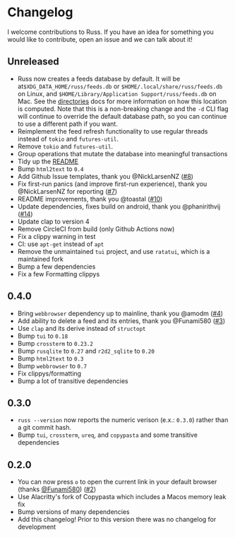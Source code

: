 # Changelog

I welcome contributions to Russ. If you have an idea for something you would like to contribute, open an issue and we can talk about it!

## Unreleased

- Russ now creates a feeds database by default. It will be at`$XDG_DATA_HOME/russ/feeds.db` or `$HOME/.local/share/russ/feeds.db` on Linux, and `$HOME/Library/Application Support/russ/feeds.db` on Mac. See the [directories](https://github.com/dirs-dev/directories-rs#projectdirs) docs for more information on how this location is computed. Note that this is a non-breaking change and the `-d` CLI flag will continue to override the default database path, so you can continue to use a different path if you want.
- Reimplement the feed refresh functionality to use regular threads instead of `tokio` and `futures-util`.
- Remove `tokio` and `futures-util`.
- Group operations that mutate the database into meaningful transactions
- Tidy up the [README](README.md)
- Bump `html2text` to `0.4`
- Add Github Issue templates, thank you @NickLarsenNZ ([#8](https://github.com/ckampfe/russ/pull/8))
- Fix first-run panics (and improve first-run experience), thank you @NickLarsenNZ for reporting ([#7](https://github.com/ckampfe/russ/issues/7))
- README improvements, thank you @toastal ([#10](https://github.com/ckampfe/russ/pull/10))
- Update dependencies, fixes build on android, thank you @phanirithvij ([#14](https://github.com/ckampfe/russ/pull/14))
- Update clap to version 4
- Remove CircleCI from build (only Github Actions now)
- Fix a clippy warning in test
- CI: use `apt-get` instead of `apt`
- Remove the unmaintained `tui` project, and use `ratatui`, which is a maintained fork
- Bump a few dependencies
- Fix a few Formatting clippys

## 0.4.0

- Bring `webbrowser` dependency up to mainline, thank you @amodm ([#4](https://github.com/ckampfe/russ/pull/4))
- Add ability to delete a feed and its entries, thank you @Funami580 ([#3](https://github.com/ckampfe/russ/pull/3))
- Use `clap` and its derive instead of `structopt`
- Bump `tui` to `0.18`
- Bump `crossterm` to `0.23.2`
- Bump `rusqlite` to `0.27` and `r2d2_sqlite` to `0.20`
- Bump `html2text` to `0.3`
- Bump `webbrowser` to `0.7`
- Fix clippys/formatting
- Bump a lot of transitive dependencies

## 0.3.0

- `russ --version` now reports the numeric verison (e.x.: `0.3.0`) rather than a git commit hash.
- Bump `tui`, `crossterm`, `ureq`, and `copypasta` and some transitive dependencies

## 0.2.0

- You can now press `o` to open the current link in your default browser (thanks [@Funami580](https://github.com/Funami580)) ([#2](https://github.com/ckampfe/russ/pull/2))
- Use Alacritty's fork of Copypasta which includes a Macos memory leak fix
- Bump versions of many dependencies
- Add this changelog! Prior to this version there was no changelog for development
